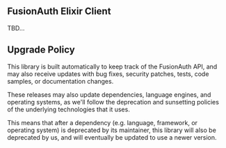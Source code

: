 ## FusionAuth Elixir Client

TBD...

## Upgrade Policy

This library is built automatically to keep track of the FusionAuth API, and may also receive updates with bug fixes, security patches, tests, code samples, or documentation changes.

These releases may also update dependencies, language engines, and operating systems, as we\'ll follow the deprecation and sunsetting policies of the underlying technologies that it uses.

This means that after a dependency (e.g. language, framework, or operating system) is deprecated by its maintainer, this library will also be deprecated by us, and will eventually be updated to use a newer version.

